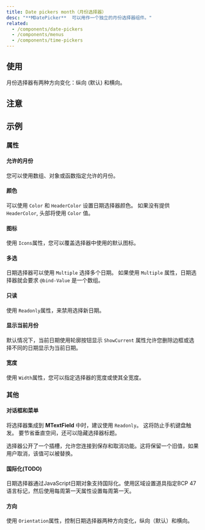 ```yaml
---
title: Date pickers month（月份选择器）
desc: "**MDatePicker**  可以用作一个独立的月份选择器组件。"
related:
  - /components/date-pickers
  - /components/menus
  - /components/time-pickers
---
```


## 使用

月份选择器有两种方向变化：纵向 (默认) 和横向。

<masa-example file="Examples.components.date_pickers_month.Usage"></masa-example>

## 注意

<app-alert type="warning" content="**MDatePicker** 接受ISO 8601 **日期** 字符串(YYYY-MM-DD)。 有关 ISO 8601 和其他标准的更多信息，请访问 ISO（国际标准化组织） [国际标准](https://www.iso.org/standards.html) 官方网页。"></app-alert>

## 示例

### 属性

#### 允许的月份

您可以使用数组、对象或函数指定允许的月份。

<masa-example file="Examples.components.date_pickers_month.AllowedDates"></masa-example>

#### 颜色

可以使用 `Color` 和 `HeaderColor` 设置日期选择器颜色。 如果没有提供 `HeaderColor`, 头部将使用 `Color` 值。

<masa-example file="Examples.components.date_pickers_month.Colors"></masa-example>

#### 图标

使用 `Icons`属性，您可以覆盖选择器中使用的默认图标。

<masa-example file="Examples.components.date_pickers_month.Icons"></masa-example>

#### 多选

日期选择器可以使用 `Multiple` 选择多个日期。 如果使用 `Multiple` 属性，日期选择器就会要求 `@bind-Value` 是一个数组。

<masa-example file="Examples.components.date_pickers_month.Multiple"></masa-example>

#### 只读

使用 `Readonly`属性，来禁用选择新日期。

<masa-example file="Examples.components.date_pickers_month.Readonly"></masa-example>

#### 显示当前月份

默认情况下，当前日期使用轮廓按钮显示 `ShowCurrent` 属性允许您删除边框或选择不同的日期显示为当前日期。

<masa-example file="Examples.components.date_pickers_month.ShowCurrent"></masa-example>

#### 宽度

使用 `Width`属性，您可以指定选择器的宽度或使其全宽度。

<masa-example file="Examples.components.date_pickers_month.Width"></masa-example>

### 其他

#### 对话框和菜单

将选择器集成到 **MTextField** 中时，建议使用 `Readonly`。 这将防止手机键盘触发。 要节省垂直空间，还可以隐藏选择器标题。

选择器公开了一个插槽，允许您连接到保存和取消功能。这将保留一个旧值，如果用户取消，该值可以被替换。

<masa-example file="Examples.components.date_pickers_month.DialogAndMenu"></masa-example>

#### 国际化(TODO)

日期选择器通过JavaScript日期对象支持国际化。使用区域设置道具指定BCP 47语言标记，然后使用每周第一天属性设置每周第一天。

<masa-example file="Examples.components.date_pickers_month.Internationalization"></masa-example>

#### 方向

使用 `Orientation`属性，控制日期选择器两种方向变化，纵向（默认）和横向。

<masa-example file="Examples.components.date_pickers_month.Orientation"></masa-example>